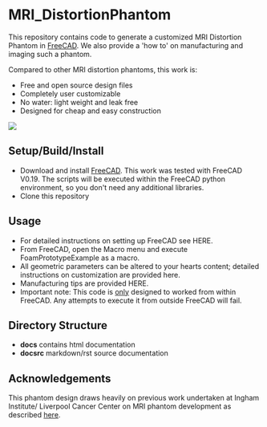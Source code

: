 # MRI_DistortionPhantom



This repository contains code to generate a customized MRI Distortion Phantom in [FreeCAD](https://www.freecadweb.org/). We also provide a 'how to' on manufacturing and imaging such a phantom.

Compared to other MRI distortion phantoms, this work is:

- Free and open source design files
- Completely user customizable  
- No water: light weight and leak free
- Designed for cheap and easy construction



![](docsrc/_resources/PhantomAnimation.gif)


## Setup/Build/Install

- Download and install [FreeCAD](https://www.freecadweb.org/). This work was tested with FreeCAD V0.19. The scripts will be executed within the FreeCAD python environment, so you don't need any additional libraries.
- Clone this repository

## Usage

- For detailed instructions on setting up FreeCAD see HERE.
- From FreeCAD, open the Macro menu and execute FoamPrototypeExample as a macro. 
- All geometric parameters can be altered to your hearts content; detailed instructions on customization are provided here.
- Manufacturing tips are provided HERE.
- Important note: This code is <u>only</u> designed to worked from within FreeCAD. Any attempts to execute it from outside FreeCAD will fail.

## Directory Structure

- **docs** contains html documentation
- **docsrc** markdown/rst source documentation

## Acknowledgements 

This phantom design draws heavily on previous work undertaken at Ingham Institute/ Liverpool Cancer Center on MRI phantom development as described [here](https://aapm.onlinelibrary.wiley.com/doi/pdfdirect/10.1118/1.4915920?casa_token=CcBf93ylYfoAAAAA:yn6h_k-mTRJ2orijpwzfoUtX5zZchs-_qbcifwIP8X6oX2K19QKc7g7_oMXPMyspkzFAdUe-7rqEavzHzQ). 
